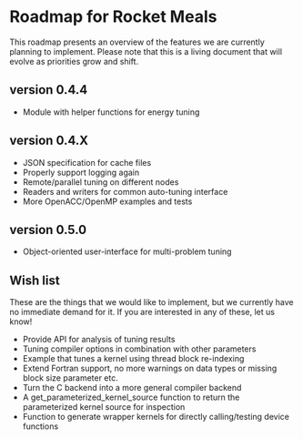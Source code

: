 # Roadmap for Rocket Meals

This roadmap presents an overview of the features we are currently planning to
implement. Please note that this is a living document that will evolve as
priorities grow and shift.

## version 0.4.4

 * Module with helper functions for energy tuning

## version 0.4.X

 * JSON specification for cache files
 * Properly support logging again
 * Remote/parallel tuning on different nodes
 * Readers and writers for common auto-tuning interface
 * More OpenACC/OpenMP examples and tests

## version 0.5.0

 * Object-oriented user-interface for multi-problem tuning


## Wish list

These are the things that we would like to implement, but we currently have no
immediate demand for it. If you are interested in any of these, let us know!

 * Provide API for analysis of tuning results
 * Tuning compiler options in combination with other parameters
 * Example that tunes a kernel using thread block re-indexing
 * Extend Fortran support, no more warnings on data types or missing block size parameter etc.
 * Turn the C backend into a more general compiler backend
 * A get_parameterized_kernel_source function to return the parameterized kernel source for inspection
 * Function to generate wrapper kernels for directly calling/testing device functions

